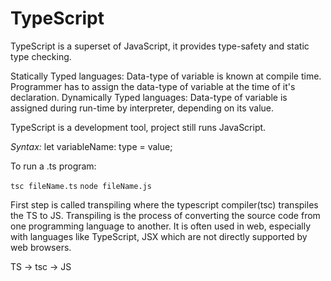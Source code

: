 # TypeScript

TypeScript is a superset of JavaScript, it provides type-safety and static type checking.

Statically Typed languages: Data-type of variable is known at compile time. Programmer has to assign the data-type of variable at the time of it's declaration.
Dynamically Typed languages: Data-type of variable is assigned during run-time by interpreter, depending on its value.

TypeScript is a development tool, project still runs JavaScript.

<i>Syntax:</i>
let variableName: type = value;

To run a .ts program:

`tsc fileName.ts`
`node fileName.js`

First step is called transpiling where the typescript compiler(tsc) transpiles the TS to JS. Transpiling is the process of converting the source code from one programming language to another. It is often used in web, especially with languages like TypeScript, JSX which are not directly supported by web browsers.

TS -> tsc -> JS

